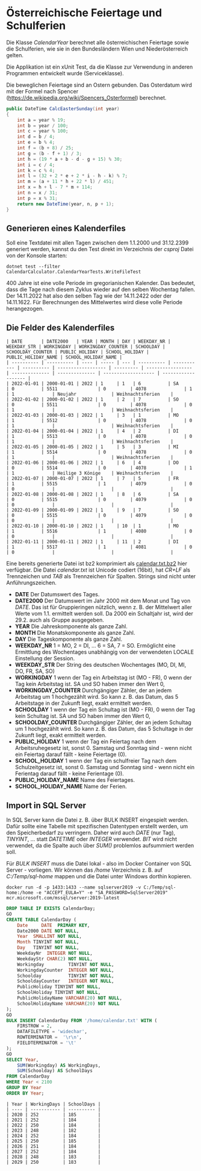 # Österreichische Feiertage und Schulferien

Die Klasse *CalendarYear* berechnet alle österreichischen Feiertage sowie die Schulferien, wie
sie in den Bundesländern Wien und Niederösterreich gelten.

Die Applikation ist ein xUnit Test, da die Klasse zur Verwendung in anderen Programmen entwickelt
wurde (Serviceklasse).

Die beweglichen Feiertage sind an Ostern gebunden. Das Osterdatum wird mit der Formel nach
Spencer (https://de.wikipedia.org/wiki/Spencers_Osterformel) berechnet.

```c#
public DateTime CalcEasterSunday(int year)
{
    int a = year % 19;
    int b = year / 100;
    int c = year % 100;
    int d = b / 4;
    int e = b % 4;
    int f = (b + 8) / 25;
    int g = (b - f + 1) / 3;
    int h = (19 * a + b - d - g + 15) % 30;
    int i = c / 4;
    int k = c % 4;
    int l = (32 + 2 * e + 2 * i - h - k) % 7;
    int m = (a + 11 * h + 22 * l) / 451;
    int x = h + l - 7 * m + 114;
    int n = x / 31;
    int p = x % 31;
    return new DateTime(year, n, p + 1);
}
```

## Generieren eines Kalenderfiles

Soll eine Textdatei mit allen Tagen zwischen dem 1.1.2000 und 31.12.2399 generiert werden, kannst
du den Test direkt im Verzeichnis der *csproj* Datei von der Konsole starten:

```
dotnet test --filter CalendarCalculator.CalendarYearTests.WriteFileTest
```

400 Jahre ist eine volle Periode im gregorianischen Kalender. Das bedeutet, dass die Tage
nach diesem Zyklus wieder auf den selben Wochentag fallen. Der 14.11.2022 hat also den selben
Tag wie der 14.11.2422 oder der 14.11.1622. Für Berechnungen des Mittelwertes wird diese volle
Periode herangezogen.

## Die Felder des Kalenderfiles

```
| DATE       | DATE2000   | YEAR | MONTH | DAY | WEEKDAY_NR | WEEKDAY_STR | WORKINGDAY | WORKINGDAY_COUNTER | SCHOOLDAY | SCHOOLDAY_COUNTER | PUBLIC_HOLIDAY | SCHOOL_HOLIDAY | PUBLIC_HOLIDAY_NAME | SCHOOL_HOLIDAY_NAME |
| ---------- | ---------- | ---- | ----- | --- | ---------- | ----------- | ---------- | ------------------ | --------- | ----------------- | -------------- | -------------- | ------------------- | ------------------- |
| 2022-01-01 | 2000-01-01 | 2022 | 1     | 1   | 6          | SA          | 0          | 5511               | 0         | 4078              | 1              | 1              | Neujahr             | Weihnachtsferien    |
| 2022-01-02 | 2000-01-02 | 2022 | 1     | 2   | 7          | SO          | 0          | 5511               | 0         | 4078              | 0              | 1              |                     | Weihnachtsferien    |
| 2022-01-03 | 2000-01-03 | 2022 | 1     | 3   | 1          | MO          | 1          | 5512               | 0         | 4078              | 0              | 1              |                     | Weihnachtsferien    |
| 2022-01-04 | 2000-01-04 | 2022 | 1     | 4   | 2          | DI          | 1          | 5513               | 0         | 4078              | 0              | 1              |                     | Weihnachtsferien    |
| 2022-01-05 | 2000-01-05 | 2022 | 1     | 5   | 3          | MI          | 1          | 5514               | 0         | 4078              | 0              | 1              |                     | Weihnachtsferien    |
| 2022-01-06 | 2000-01-06 | 2022 | 1     | 6   | 4          | DO          | 0          | 5514               | 0         | 4078              | 1              | 1              | Heilige 3 Könige    | Weihnachtsferien    |
| 2022-01-07 | 2000-01-07 | 2022 | 1     | 7   | 5          | FR          | 1          | 5515               | 1         | 4079              | 0              | 0              |                     |                     |
| 2022-01-08 | 2000-01-08 | 2022 | 1     | 8   | 6          | SA          | 0          | 5515               | 0         | 4079              | 0              | 0              |                     |                     |
| 2022-01-09 | 2000-01-09 | 2022 | 1     | 9   | 7          | SO          | 0          | 5515               | 0         | 4079              | 0              | 0              |                     |                     |
| 2022-01-10 | 2000-01-10 | 2022 | 1     | 10  | 1          | MO          | 1          | 5516               | 1         | 4080              | 0              | 0              |                     |                     |
| 2022-01-11 | 2000-01-11 | 2022 | 1     | 11  | 2          | DI          | 1          | 5517               | 1         | 4081              | 0              | 0              |                     |                     |
```

Eine bereits generierte Datei ist bz2 komprimiert als [calendar.txt.bz2](calendar.txt.bz2)
hier verfügbar.
Die Datei *calendar.txt* ist Unicode codiert (16bit), hat *CR+LF* als Trennzeichen und *TAB* als
Trennzeichen für Spalten. Strings sind nicht unter Anführungszeichen.

- **DATE** Der Datumswert des Tages.
- **DATE2000** Der Datumswert im Jahr 2000 mit dem Monat und Tag von *DATE*. Das ist für
  Gruppieringen nützlich, wenn z. B. der Mittelwert aller Werte vom 1.1. ermittelt werden soll.
  Da 2000 ein Schaltjahr ist, wird der 29.2. auch als Gruppe ausgegeben.
- **YEAR** Die Jahreskomponente als ganze Zahl.
- **MONTH** Die Monatskomponente als ganze Zahl.
- **DAY** Die Tageskomponente als ganze Zahl.
- **WEEKDAY_NR** 1 = MO, 2 = DI, ... 6 = SA, 7 = SO. Ermöglicht eine Ermittlung des Wochentages
  unabhängig von der verwendeten LOCALE Einstellung der Session.
- **WEEKDAY_STR** Der String des deutschen Wochentages (MO, DI, MI, DO, FR, SA, SO)
- **WORKINGDAY** 1 wenn der Tag ein Arbeitstag ist (MO - FR), 0 wenn der Tag kein Arbeitstag ist.
  SA und SO haben immer den Wert 0,
- **WORKINGDAY_COUNTER** Durchgängiger Zähler, der an jedem Arbeitstag um 1 hochgezählt wird.
  So kann z. B. das Datum, das 5 Arbeitstage in der Zukunft liegt, exakt ermittelt werden.
- **SCHOOLDAY** 1 wenn der Tag ein Schultag ist (MO - FR), 0 wenn der Tag kein Schultag ist.
  SA und SO haben immer den Wert 0,
- **SCHOOLDAY_COUNTER** Durchgängiger Zähler, der an jedem Schultag um 1 hochgezählt wird.
  So kann z. B. das Datum, das 5 Schultage in der Zukunft liegt, exakt ermittelt werden.
- **PUBLIC_HOLIDAY** 1 wenn der Tag ein Feiertag nach dem Arbeitsruhegesetz ist, sonst 0. Samstag
  und Sonntag sind - wenn nicht ein Feiertag darauf fällt - keine Feiertage (0).
- **SCHOOL_HOLIDAY** 1 wenn der Tag ein schulfreier Tag nach dem Schulzeitgesetz ist, sonst 0. Samstag
  und Sonntag sind - wenn nicht ein Ferientag darauf fällt - keine Ferientage (0).
- **PUBLIC_HOLIDAY_NAME** Name des Feiertages.
- **SCHOOL_HOLIDAY_NAME** Name der Ferien.


## Import in SQL Server

In SQL Server kann die Datei z. B. über BULK INSERT eingespielt werden. Dafür sollte eine Tabelle
mit spezifischen Datentypen erstellt werden, um den Speicherbedarf zu verringern. Daher wird auch
*DATE* (nur Tag), *TINYINT*, ... statt *DATETIME* oder *INTEGER* verwendet. *BIT* wird nicht
verwendet, da die Spalte auch über *SUM()* problemlos aufsummiert werden soll.

Für *BULK INSERT* muss die Datei lokal - also im Docker Container von SQL Server - vorliegen.
Wir können das */home* Verzeichnis z. B. auf *C:/Temp/sql-home* mappen und die Datei unter Windows
dorthin kopieren.

```
docker run -d -p 1433:1433 --name sqlserver2019 -v C:/Temp/sql-home:/home -e "ACCEPT_EULA=Y" -e "SA_PASSWORD=SqlServer2019" mcr.microsoft.com/mssql/server:2019-latest      
```

```sql
DROP TABLE IF EXISTS CalendarDay;
GO
CREATE TABLE CalendarDay (
    Date     DATE  PRIMARY KEY,
    Date2000 DATE NOT NULL,
    Year  SMALLINT NOT NULL,
    Month TINYINT NOT NULL,
    Day   TINYINT NOT NULL,
    WeekdayNr  INTEGER NOT NULL,
    WeekdayStr CHAR(2) NOT NULL,
    Workingday         TINYINT NOT NULL,
    WorkingdayCounter  INTEGER NOT NULL,
    Schoolday          TINYINT NOT NULL,
    SchooldayCounter   INTEGER NOT NULL,
    PublicHoliday TINYINT NOT NULL,
    SchoolHoliday TINYINT NOT NULL,
    PublicHolidayName VARCHAR(20) NOT NULL,
    SchoolHolidayName VARCHAR(20) NOT NULL
);
GO
BULK INSERT CalendarDay FROM '/home/calendar.txt' WITH (    
    FIRSTROW = 2,
    DATAFILETYPE = 'widechar',
    ROWTERMINATOR =  '\r\n',
    FIELDTERMINATOR = '\t'
);    
GO
SELECT Year,
    SUM(Workingday) AS WorkingDays,
    SUM(Schoolday) AS SchoolDays
FROM CalendarDay
WHERE Year < 2100
GROUP BY Year
ORDER BY Year;
```

```
| Year | WorkingDays | SchoolDays |
| ---- | ----------- | ---------- |
| 2020 | 252         | 185        |
| 2021 | 252         | 184        |
| 2022 | 250         | 184        |
| 2023 | 248         | 182        |
| 2024 | 252         | 184        |
| 2025 | 250         | 185        |
| 2026 | 251         | 184        |
| 2027 | 252         | 184        |
| 2028 | 248         | 183        |
| 2029 | 250         | 183        |
```
